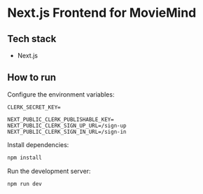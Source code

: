 # Next.js Frontend for MovieMind

## Tech stack

- Next.js

## How to run

Configure the environment variables:

```.env.development
CLERK_SECRET_KEY=

NEXT_PUBLIC_CLERK_PUBLISHABLE_KEY=
NEXT_PUBLIC_CLERK_SIGN_UP_URL=/sign-up
NEXT_PUBLIC_CLERK_SIGN_IN_URL=/sign-in
```

Install dependencies:

```bash
npm install
```

Run the development server:

```bash
npm run dev
```
